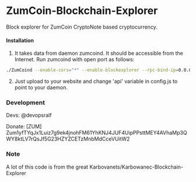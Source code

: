# ZumCoin-Blockchain-Explorer
Block explorer for ZumCoin CryptoNote based cryptocurrency.

#### Installation

1) It takes data from daemon zumcoind. It should be accessible from the Internet. Run zumcoind with open port as follows:
```bash
./ZumCoind --enable-cors="*" --enable-blockexplorer --rpc-bind-ip=0.0.0.0 --rpc-bind-port=17935
```
2) Just upload to your website and change 'api' variable in config.js to point to your daemon.


### Development
Devs:
    @devopsralf

Donate: [ZUM] Zum1yfTYqJx1Luiz7g9ek4jnohFM61YhKNJ4JUF4UipPPsttMEY4AVhaMp3QWY8ktLV7rQsJf5G23HZYZCETzMnbMdCceVUitW2

### Note

A lot of this code is from the great Karbovanets/Karbowanec-Blockchain-Explorer

